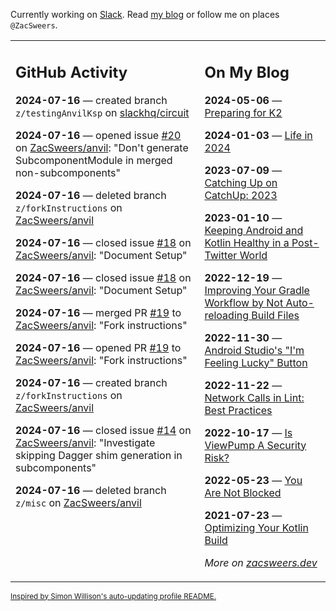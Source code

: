 Currently working on [Slack](https://slack.com/). Read [my blog](https://zacsweers.dev/) or follow me on places `@ZacSweers`.

<table><tr><td valign="top" width="60%">

## GitHub Activity
<!-- githubActivity starts -->
**2024-07-16** — created branch `z/testingAnvilKsp` on [slackhq/circuit](https://github.com/slackhq/circuit)

**2024-07-16** — opened issue [#20](https://github.com/ZacSweers/anvil/issues/20) on [ZacSweers/anvil](https://github.com/ZacSweers/anvil): "Don't generate SubcomponentModule in merged non-subcomponents"

**2024-07-16** — deleted branch `z/forkInstructions` on [ZacSweers/anvil](https://github.com/ZacSweers/anvil)

**2024-07-16** — closed issue [#18](https://github.com/ZacSweers/anvil/issues/18) on [ZacSweers/anvil](https://github.com/ZacSweers/anvil): "Document Setup"

**2024-07-16** — closed issue [#18](https://github.com/ZacSweers/anvil/issues/18) on [ZacSweers/anvil](https://github.com/ZacSweers/anvil): "Document Setup"

**2024-07-16** — merged PR [#19](https://github.com/ZacSweers/anvil/pull/19) to [ZacSweers/anvil](https://github.com/ZacSweers/anvil): "Fork instructions"

**2024-07-16** — opened PR [#19](https://github.com/ZacSweers/anvil/pull/19) to [ZacSweers/anvil](https://github.com/ZacSweers/anvil): "Fork instructions"

**2024-07-16** — created branch `z/forkInstructions` on [ZacSweers/anvil](https://github.com/ZacSweers/anvil)

**2024-07-16** — closed issue [#14](https://github.com/ZacSweers/anvil/issues/14) on [ZacSweers/anvil](https://github.com/ZacSweers/anvil): "Investigate skipping Dagger shim generation in subcomponents"

**2024-07-16** — deleted branch `z/misc` on [ZacSweers/anvil](https://github.com/ZacSweers/anvil)
<!-- githubActivity ends -->
</td><td valign="top" width="40%">

## On My Blog
<!-- blog starts -->
**2024-05-06** — [Preparing for K2](https://www.zacsweers.dev/preparing-for-k2/)

**2024-01-03** — [Life in 2024](https://www.zacsweers.dev/life-in-2024/)

**2023-07-09** — [Catching Up on CatchUp: 2023](https://www.zacsweers.dev/catching-up-on-catchup-2023/)

**2023-01-10** — [Keeping Android and Kotlin Healthy in a Post-Twitter World](https://www.zacsweers.dev/keeping-android-healthy/)

**2022-12-19** — [Improving Your Gradle Workflow by Not Auto-reloading Build Files](https://www.zacsweers.dev/improving-your-workflow-by-not-auto-reloading-build-files/)

**2022-11-30** — [Android Studio's "I'm Feeling Lucky" Button](https://www.zacsweers.dev/android-studios-im-feeling-lucky-button/)

**2022-11-22** — [Network Calls in Lint: Best Practices](https://www.zacsweers.dev/network-calls-in-lint-best-practices/)

**2022-10-17** — [Is ViewPump A Security Risk?](https://www.zacsweers.dev/is-viewpump-a-security-risk/)

**2022-05-23** — [You Are Not Blocked](https://www.zacsweers.dev/you-are-not-blocked/)

**2021-07-23** — [Optimizing Your Kotlin Build](https://www.zacsweers.dev/optimizing-your-kotlin-build/)
<!-- blog ends -->
_More on [zacsweers.dev](https://zacsweers.dev/)_
</td></tr></table>

<sub><a href="https://simonwillison.net/2020/Jul/10/self-updating-profile-readme/">Inspired by Simon Willison's auto-updating profile README.</a></sub>